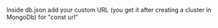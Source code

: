 Inside db.json add your custom URL (you get it after creating a cluster in MongoDb) for "const url"
